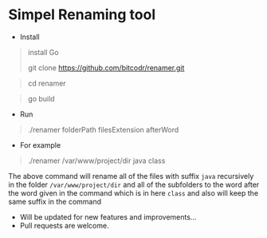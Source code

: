 # Simpel Renaming tool

* Install

> install Go
>
> git clone https://github.com/bitcodr/renamer.git

> cd renamer

> go build


* Run

> ./renamer folderPath filesExtension afterWord

* For example
> ./renamer /var/www/project/dir java class

The above command will rename all of the files with suffix `java` recursively in the folder `/var/www/project/dir` and all of the subfolders to the word after the word given in the command which is in here `class` and also will keep the same suffix in the command




- Will be updated for new features and improvements...
- Pull requests are welcome.

